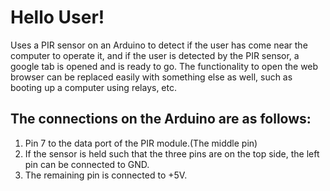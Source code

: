 # Hello User!
Uses a PIR sensor on an Arduino to detect if the user has come near the computer to operate it, and if the user is detected by the PIR sensor, a google tab is opened and is ready to go. The functionality to open the web browser can be replaced easily with something else as well, such as booting up a computer using relays, etc.

## The connections on the Arduino are as follows:
1. Pin 7 to the data port of the PIR module.(The middle pin)
2. If the sensor is held such that the three pins are on the top side, the left pin can be connected to GND.
3. The remaining pin is connected to +5V.

